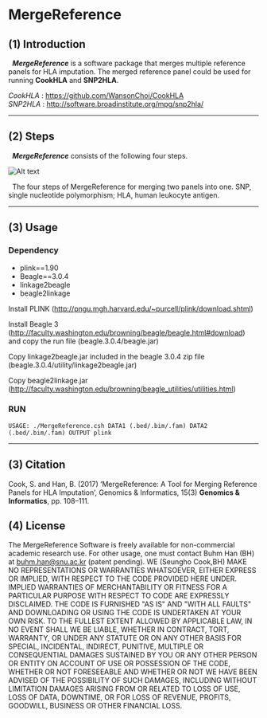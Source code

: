 # MergeReference

## (1) Introduction

&nbsp;&nbsp;***MergeReference*** is a software package that merges multiple reference panels for HLA imputation. The merged reference panel could be used for running **CookHLA** and **SNP2HLA**.


*CookHLA* : <https://github.com/WansonChoi/CookHLA>   
*SNP2HLA* : <http://software.broadinstitute.org/mpg/snp2hla/>


***


## (2) Steps


&nbsp;&nbsp;***MergeReference*** consists of the following four steps.


![Alt text](https://www.ncbi.nlm.nih.gov/pmc/articles/PMC5637342/bin/gi-2017-15-3-108f1.jpg "Steps")


&nbsp;&nbsp;The four steps of MergeReference for merging two panels into one. SNP, single nucleotide polymorphism; HLA, human leukocyte antigen.


***


## (3) Usage


### **Dependency**


* plink==1.90  
* Beagle==3.0.4   
* linkage2beagle  
* beagle2linkage  


Install PLINK (<http://pngu.mgh.harvard.edu/~purcell/plink/download.shtml>)   


Install Beagle 3 (<http://faculty.washington.edu/browning/beagle/beagle.html#download>) and copy the run file (beagle.3.0.4/beagle.jar)   


Copy linkage2beagle.jar included in the beagle 3.0.4 zip file (beagle.3.0.4/utility/linkage2beagle.jar)   


Copy beagle2linkage.jar (<http://faculty.washington.edu/browning/beagle_utilities/utilities.html>)


### **RUN**

    USAGE: ./MergeReference.csh DATA1 (.bed/.bim/.fam) DATA2 (.bed/.bim/.fam) OUTPUT plink


***

## (3) Citation


Cook, S. and Han, B. (2017) ‘MergeReference: A Tool for Merging Reference Panels for HLA Imputation’, Genomics & Informatics, 15(3) **Genomics & Informatics**, pp. 108–111.


## (4) License
The MergeReference Software is freely available for non-commercial academic research use. For other usage, one must contact Buhm Han (BH) at buhm.han@snu.ac.kr (patent pending). WE (Seungho Cook,BH) MAKE NO REPRESENTATIONS OR WARRANTIES WHATSOEVER, EITHER EXPRESS OR IMPLIED, WITH RESPECT TO THE CODE PROVIDED HERE UNDER. IMPLIED WARRANTIES OF MERCHANTABILITY OR FITNESS FOR A PARTICULAR PURPOSE WITH RESPECT TO CODE ARE EXPRESSLY DISCLAIMED. THE CODE IS FURNISHED "AS IS" AND "WITH ALL FAULTS" AND DOWNLOADING OR USING THE CODE IS UNDERTAKEN AT YOUR OWN RISK. TO THE FULLEST EXTENT ALLOWED BY APPLICABLE LAW, IN NO EVENT SHALL WE BE LIABLE, WHETHER IN CONTRACT, TORT, WARRANTY, OR UNDER ANY STATUTE OR ON ANY OTHER BASIS FOR SPECIAL, INCIDENTAL, INDIRECT, PUNITIVE, MULTIPLE OR CONSEQUENTIAL DAMAGES SUSTAINED BY YOU OR ANY OTHER PERSON OR ENTITY ON ACCOUNT OF USE OR POSSESSION OF THE CODE, WHETHER OR NOT FORESEEABLE AND WHETHER OR NOT WE HAVE BEEN ADVISED OF THE POSSIBILITY OF SUCH DAMAGES, INCLUDING WITHOUT LIMITATION DAMAGES ARISING FROM OR RELATED TO LOSS OF USE, LOSS OF DATA, DOWNTIME, OR FOR LOSS OF REVENUE, PROFITS, GOODWILL, BUSINESS OR OTHER FINANCIAL LOSS.
